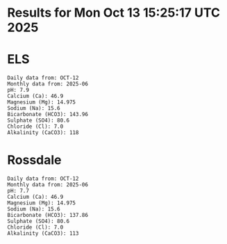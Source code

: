 # Results for Mon Oct 13 15:25:17 UTC 2025
# ELS
```
Daily data from: OCT-12
Monthly data from: 2025-06
pH: 7.9
Calcium (Ca): 46.9
Magnesium (Mg): 14.975
Sodium (Na): 15.6
Bicarbonate (HCO3): 143.96
Sulphate (SO4): 80.6
Chloride (Cl): 7.0
Alkalinity (CaCO3): 118
```
# Rossdale
```
Daily data from: OCT-12
Monthly data from: 2025-06
pH: 7.7
Calcium (Ca): 46.9
Magnesium (Mg): 14.975
Sodium (Na): 15.6
Bicarbonate (HCO3): 137.86
Sulphate (SO4): 80.6
Chloride (Cl): 7.0
Alkalinity (CaCO3): 113
```
